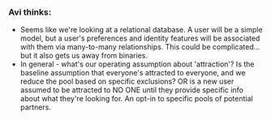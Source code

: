 ### Avi thinks:

* Seems like we're looking at a relational database. A user will be a simple model, but a user's preferences and identity features will be associated with them via many-to-many relationships. This could be complicated... but it also gets us away from binaries.
* In general - what's our operating assumption about 'attraction'? Is the baseline assumption that everyone's attracted to everyone, and we reduce the pool based on specific exclusions? OR is a new user assumed to be attracted to NO ONE until they provide specific info about what they're looking for. An opt-in to specific pools of potential partners. 
